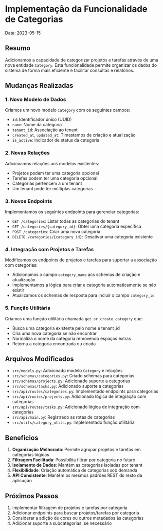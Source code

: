 # Implementação da Funcionalidade de Categorias

Data: 2023-05-15

## Resumo

Adicionamos a capacidade de categorizar projetos e tarefas através de uma nova entidade `Category`. Esta funcionalidade permite organizar os dados do sistema de forma mais eficiente e facilitar consultas e relatórios.

## Mudanças Realizadas

### 1. Novo Modelo de Dados

Criamos um novo modelo `Category` com os seguintes campos:
- `id`: Identificador único (UUID)
- `name`: Nome da categoria
- `tenant_id`: Associação ao tenant
- `created_at`, `updated_at`: Timestamps de criação e atualização
- `is_active`: Indicador de status da categoria

### 2. Novas Relações

Adicionamos relações aos modelos existentes:
- Projetos podem ter uma categoria opcional
- Tarefas podem ter uma categoria opcional
- Categorias pertencem a um tenant
- Um tenant pode ter múltiplas categorias

### 3. Novos Endpoints

Implementamos os seguintes endpoints para gerenciar categorias:
- `GET /categories`: Listar todas as categorias do tenant
- `GET /categories/{category_id}`: Obter uma categoria específica
- `POST /categories`: Criar uma nova categoria
- `DELETE /categories/{category_id}`: Desativar uma categoria existente

### 4. Integração com Projetos e Tarefas

Modificamos os endpoints de projetos e tarefas para suportar a associação com categorias:
- Adicionamos o campo `category_name` aos schemas de criação e atualização
- Implementamos a lógica para criar a categoria automaticamente se não existir
- Atualizamos os schemas de resposta para incluir o campo `category_id`

### 5. Função Utilitária

Criamos uma função utilitária chamada `get_or_create_category` que:
- Busca uma categoria existente pelo nome e tenant_id
- Cria uma nova categoria se não encontrar
- Normaliza o nome da categoria removendo espaços extras
- Retorna a categoria encontrada ou criada

## Arquivos Modificados

- `src/models.py`: Adicionado modelo `Category` e relações
- `src/schemas/categories.py`: Criado schemas para categorias
- `src/schemas/projects.py`: Adicionado suporte a categorias
- `src/schemas/tasks.py`: Adicionado suporte a categorias
- `src/api/routes/categories.py`: Implementado endpoints para categorias
- `src/api/routes/projects.py`: Adicionado lógica de integração com categorias
- `src/api/routes/tasks.py`: Adicionado lógica de integração com categorias
- `src/api/main.py`: Registrado as rotas de categorias
- `src/utils/category_utils.py`: Implementado função utilitária

## Benefícios

1. **Organização Melhorada**: Permite agrupar projetos e tarefas em categorias lógicas
2. **Filtragem Facilitada**: Possibilita filtrar por categoria no futuro
3. **Isolamento de Dados**: Mantém as categorias isoladas por tenant
4. **Flexibilidade**: Criação automática de categorias sob demanda
5. **API Consistente**: Mantém os mesmos padrões REST do resto da aplicação

## Próximos Passos

1. Implementar filtragem de projetos e tarefas por categoria
2. Adicionar endpoints para buscar projetos/tarefas por categoria
3. Considerar a adição de cores ou outros metadados às categorias
4. Adicionar suporte a subcategorias, se necessário 